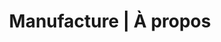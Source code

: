 ---
title: "Manufacture | À propos"
description: "Manufacture est né de la conviction qu'il est aussi possible de concilier artisanat et industrialisation dans le monde de l'IT & favoriser la pédagogie active au sein des équipes pour faire émerger des organisations en capacité de développer et de livrer durablement des produits de qualité dans un cercle vertueux d'amélioration continue."
image: "images/about.png"
draft: false

############################# Definition ############################
definition:
  enable: true

  content: "**manufacture n.f.** lieu de fabrication de produits de qualité où le savoir-faire de la main-d'oeuvre est primordiale"


############################# Inspiration ############################
inspiration:
  enable: true
  title: "_Un modèle inspirant"

  description: "La manufacture représente le lieu où un produit est construit dans son intégralité par différents corps de métiers dédiés, qui recherchent avant tout la **qualité du produit** ainsi que sa **durabilité dans le temps**."
  details:
    - item: "Qualité, savoir-faire, main d'oeuvre et durabilité sont à la base de l'efficience d'une manufacture et de sa renommée."
    - item: "Elle sait produire en grande quantité, sans jamais détériorer la qualité."

  comparison:
    label: "Elle se situe à mi-chemin entre l'atelier d'artisanat et l'usine."
    others:
      - image: "images/about/comparison-workshop.png"
        description: "L'artisan a un savoir-faire et une expertise, sa main d'oeuvre est essentielle. Il conçoit et développe des produits de qualité et durables mais en faible quantité de par sa petite taille."
      - image: "images/about/comparison-factory.png"
        description: "L'usine a pour objectif de fabriquer des produits à grande échelle favorisant la productivité souvent au détriment de la qualité et où l'humain a un rôle d'opérateur sur des chaînes automatisées."


############################# Operation ############################
operation:
  enable: true

  insights:
    - title: "**L'humain au centre du processus de production**"
      description:
        - item: "Rejoindre une manufacture, c'est entrer au sein d'une organisation dédiée à la fabrication de produits par l'homme où **sa place reste centrale**."
          details:
            - item: "Contrairement à l'usine, les machines sont au service de l'homme"
            - item: "Tout comme l'artisanat, le produit se doit d'être fonctionnel et durable, de qualité garantie"
    - title: "**La transmission au coeur de l'apprentissage**"
      description:
        - item: "Pour parvenir à une maîtrise globale de la chaîne de production, chaque corps de métier va se perfectionner en apprenant de ses pairs, selon le principe de la **pédagogie active**."
        - item: "C'est grâce à une **collaboration forte et continue** que la transmission des savoirs est assurée :"
          details:
            - item: "L'apprentissage se fait **\"en faisant\"**"
            - item: "Le cadre est **structuré**"
            - item: "La production reste **fluide et efficiente**"


############################# Testimonial ############################
testimonial:
  enable: true

  content: "**Manufacture** est né de la conviction qu'il est aussi possible de concilier artisanat et industrialisation dans le monde de l'IT & favoriser la **pédagogie active** au sein des équipes pour faire émerger des organisations en capacité de développer et de livrer durablement des **produits de qualité** dans un cercle vertueux d'amélioration continue."


############################# Purpose ############################
purpose:
  enable: true
  title: "_Qui sommes-nous ?"

  description:
    - item: "Nous sommes une équipe de coachs techniques expérimentés avec une forte expérience dans le monde de l'IT."
    - item: "Nous accompagnons les entreprises dans leur transformation afin d'en faire des organisations efficientes."

############################# Mission ############################
mission:
  enable: true

  title: "**Notre mission**"
  description:
    - item: "Accompagner vos équipes en **immersion** à monter en compétences sur leur culture et leurs pratiques de développement pour leur redonner la **maîtrise** sur les produits qu'ils développent et la **passion** pour leur métier."
    - item: "Dans cette approche bottom-up, nous recherchons alors des impacts systémiques."

  ambition:
    title: "**Nos ambitions**"
    steps:
      - description: "**Assurer la transmission** de notre culture et savoir-faire afin de répondre aux enjeux d'efficience des entreprises"
      - description: "**Revaloriser les métiers de l'IT** car le développement logiciel est avant tout un sujet d'ingénierie complexe"
      - description: "**Façonner des organisations apprenantes** s'appuyant sur des communautés de pratiques"

############################# Values ############################
values:
  enable: true
  title: "_Nos valeurs"

  description:
    - item: "Parce qu'elles constituent les **piliers de notre vision**, nos valeurs structurent le cadre et la direction de Manufacture."
    - item: "Elles sont **notre moteur** pour nous améliorer, et nous sommes fiers de les incarner au quotidien."
    - item: "Il nous tient à coeur de vous partager ici en quoi elles nous animent et pourquoi nous y croyons."

  details:
    - label: "**Leadership**"
      description: "Se servir de notre expertise technique pour **transmettre notre savoir**. Parvenir à créer de la valeur utile."
    - label: "**Ouverture d'esprit**"
      description: "S'appuyer sur la **diversité** de chacun pour aller plus loin dans la culture et les pratiques."
    - label: "**Intelligence**"
      description: "Viser l'**excellence technique** tout en se renouvelant sans cesse car le développement logiciel est un sujet d'ingénierie complexe."
    - label: "**Courage**"
      description: "Mobiliser nos **ressources** pour redonner de la confiance aux équipes : les aider à progresser afin qu'elles puissent délivrer davantage de valeur."
    - label: "**Pragmatisme**"
      description: "Rechercher **l'efficience** sans réinventer la roue. Rester simple et concret au service des apprentissages."
    - label: "**Confiance**"
      description: "Être convaincu que le code conservera toujours une **place prépondérante** dans la création de valeur pour les entreprises et qu'il est essentiel d'en avoir une pleine maîtrise."

  button:
    enable: true
    label: "Discutons-en"
    link: "contact"
---